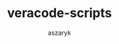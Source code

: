 ---
layout: post
repolink: "https://gitlab.com/aszaryk/veracode-scripts"
title: "veracode-scripts"
description: "Various example scripts for Jenkins and GitLab pipelines, including both static and dynamic examples."
author: "aszaryk"
author-link: "https://github.com/aszaryk"
content-type: "ci_cd"
repo: "github"
repo_title: "veracode-scripts"
---